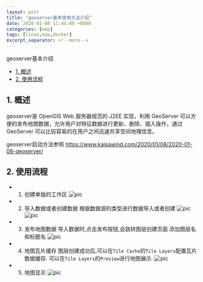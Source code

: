```yaml
---
layout: post
title: "geoserver基本使用方法介绍"
date: 2020-01-08 11:44:00 +0800
categories: [map]
tags: [linux,map,docker]
excerpt_separator: <!--more-->
---
```

geoserver基本介绍
<!--more-->

<!-- @import "[TOC]" {cmd="toc" depthFrom=1 depthTo=6 orderedList=false} -->

<!-- code_chunk_output -->

- [1. 概述](#1-概述)
- [2. 使用流程](#2-使用流程)

<!-- /code_chunk_output -->


## 1. 概述

geoserver是 OpenGIS Web 服务器规范的 J2EE 实现，利用 GeoServer 可以方便的发布地图数据，允许用户对特征数据进行更新、删除、插入操作，通过 GeoServer 可以比较容易的在用户之间迅速共享空间地理信息。

geoserver启动方法参照
https://www.kaisawind.com/2020/01/08/2020-01-08-geoserver/

## 2. 使用流程

* 1. 创建单独的工作区
![pic](/images/geoserver_web_workspaces.png)

* 2. 导入数据或者创建数据
根据数据源的类型进行数据导入或者创建
![pic](/images/geoserver_web_NewDataPage.png)
![pic](/images/geoserver_web_StorePage.png)

* 3. 发布地图数据
导入数据时,点击发布按钮,会跳转图层创建页面
添加图层名和标题名
![pic](/images/geoserver_web_layout.png)

* 4. 地图瓦片缓存
图层创建成功后,可以在`Tile Cache`的`Tile Layers`配置瓦片数据缓存.
可以在`Tile Layers`的`Preview`进行地图展示.
![pic](/images/geoserver_web_CachedLayersPage.png)

* 5. 地图显示
![pic](/images/geoserver_gwc_map.png)